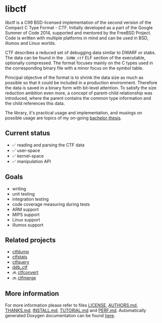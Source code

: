 libctf
======

libctf is a C99 BSD-licensed implementation of the second version of the 
Compact C Type Format - CTF.  Initially developed as a part of the Google
Summer of Code 2014, supported and mentored by the FreeBSD Project. Code is
written with multiple platforms in mind and can be used in BSD, illumos and
Linux worlds.

CTF describes a reduced set of debugging data similar to DWARF or stabs. The
data can be found in the `.SUNW_ctf` ELF section of the executable, optionally
compressed. The format focuses mainly on the C types used in the corresponding
binary file with a minor focus on the symbol table. 

Principal objective of the format is to shrink the data size as much as
possible so that it could be included in a production environment. Therefore
the data is saved in a binary form with bit-level attention. To satisfy the
size reduction ambition even more, a concept of parent-child relationship was
introduced, where the parent contains the common type information and the child
references this data.

The library, it's practical usage and implementation, and musings on possible
usage are topics of my on-going [bachelor thesis](https://github.com/lovasko/bc_thesis).

Current status
--------------
 * :white_check_mark: reading and parsing the CTF data
 * :white_check_mark: user-space
 * :white_check_mark: kernel-space
 * :white_check_mark: manipulation API

Goals
-----
 * writing
 * unit testing
 * integration testing
 * code coverage measuring during tests
 * ARM support
 * MIPS support
 * Linux support
 * illumos support

Related projects
----------------
 * [ctfdump](https://github.com/lovasko/ctfdump)
 * [ctfstats](https://github.com/lovasko/ctfstats)
 * [ctfquery](https://github.com/lovasko/ctfquery)
 * [ddb_ctf](https://github.com/lovasko/ddb_ctf)
 * :soon: [ctfconvert](https://github.com/lovasko/ctfconvert)
 * :soon: [ctfmerge](https://github.com/lovasko/ctfmerge)


More information
----------------
For more information please refer to files [LICENSE](LICENSE),
[AUTHORS.md](AUTHORS.md), [THANKS.md](THANKS.md), [INSTALL.md](INSTALL.md), 
[TUTORIAL.md](TUTORIAL.md) and [PERF.md](PERF.md).
Automatically generated Doxygen documentation can be found [here](doc/doxygen).

